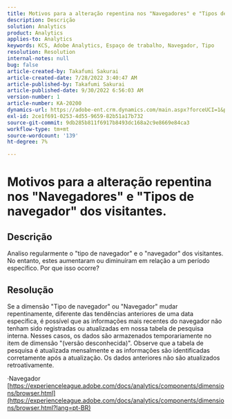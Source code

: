 ```yaml
---
title: Motivos para a alteração repentina nos "Navegadores" e "Tipos de navegador" dos visitantes.
description: Descrição
solution: Analytics
product: Analytics
applies-to: Analytics
keywords: KCS, Adobe Analytics, Espaço de trabalho, Navegador, Tipo
resolution: Resolution
internal-notes: null
bug: false
article-created-by: Takafumi Sakurai
article-created-date: 7/28/2022 3:40:47 AM
article-published-by: Takafumi Sakurai
article-published-date: 9/30/2022 6:56:03 AM
version-number: 1
article-number: KA-20200
dynamics-url: https://adobe-ent.crm.dynamics.com/main.aspx?forceUCI=1&pagetype=entityrecord&etn=knowledgearticle&id=7338840c-270e-ed11-82e5-000d3a379369
exl-id: 2ce1f691-0253-4d55-9659-82b51a17b732
source-git-commit: 9db285b811f6917b8493dc168a2c9e8669e84ca3
workflow-type: tm+mt
source-wordcount: '139'
ht-degree: 7%

---
```


# Motivos para a alteração repentina nos &quot;Navegadores&quot; e &quot;Tipos de navegador&quot; dos visitantes.

## Descrição

Analiso regularmente o &quot;tipo de navegador&quot; e o &quot;navegador&quot; dos visitantes. No entanto, estes aumentaram ou diminuíram em relação a um período específico. Por que isso ocorre?

## Resolução


Se a dimensão &quot;Tipo de navegador&quot; ou &quot;Navegador&quot; mudar repentinamente, diferente das tendências anteriores de uma data específica, é possível que as informações mais recentes do navegador não tenham sido registradas ou atualizadas em nossa tabela de pesquisa interna. Nesses casos, os dados são armazenados temporariamente no item de dimensão &quot;(versão desconhecida)&quot;. Observe que a tabela de pesquisa é atualizada mensalmente e as informações são identificadas corretamente após a atualização. Os dados anteriores não são atualizados retroativamente.

·Navegador
[https://experienceleague.adobe.com/docs/analytics/components/dimensions/browser.html](https://experienceleague.adobe.com/docs/analytics/components/dimensions/browser.html?lang=pt-BR)
